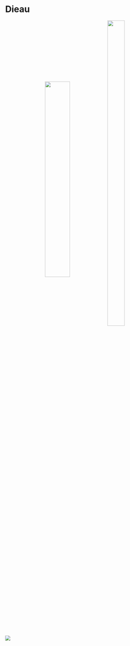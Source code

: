 # Dieau

<p align="center">
	<img align="center"
	src="https://github-readme-stats.vercel.app/api?username=Dieau&show_icons=true" alt="" heigt="40%" width="40%"/>&nbsp;<img align="center" src="https://github-readme-stats.vercel.app/api/top-langs/?username=Dieau&layout=compact" alt="" height="50%" width="33%" />
</p>

![](https://komarev.com/ghpvc/?username=Dieau)

